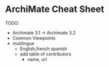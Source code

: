 # ArchiMate Cheat Sheet


TODO:

* Archimate 3.1 → Archimate 3.2
* Common Viewpoints
* mutilingue
    * English,french spanish
    * add table of contributors
        * name,  url 

